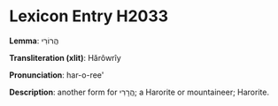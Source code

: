 # Lexicon Entry H2033

**Lemma**: הֲרוֹרִי

**Transliteration (xlit)**: Hărôwrîy

**Pronunciation**: har-o-ree'

**Description**:
another form for הֲרָרִי; a Harorite or mountaineer; Harorite.
